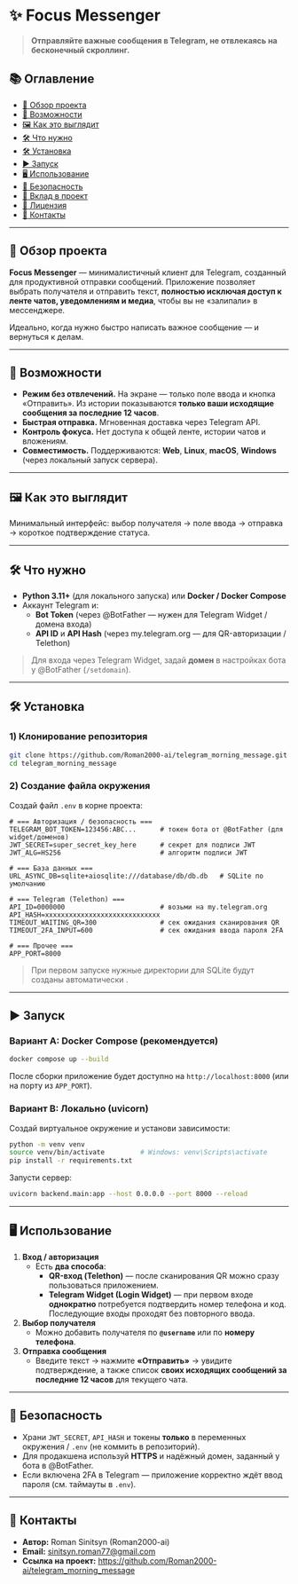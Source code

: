 # ✨ Focus Messenger

> **Отправляйте важные сообщения в Telegram, не отвлекаясь на бесконечный скроллинг.**

## 📚 Оглавление
- [🎯 Обзор проекта](#-обзор-проекта)
- [🚀 Возможности](#-возможности)
- [🖼️ Как это выглядит](#️-как-это-выглядит)
- [🛠️ Что нужно](#️-что-нужно)
- [🛠️ Установка](#-установка)
- [▶️ Запуск](#️-запуск)
- [🖥️ Использование](#️-использование)
- [🔐 Безопасность](#-безопасность)
- [🤝 Вклад в проект](#-вклад-в-проект)
- [📜 Лицензия](#-лицензия)
- [👤 Контакты](#-контакты)

---

## 🎯 Обзор проекта

**Focus Messenger** — минималистичный клиент для Telegram, созданный для продуктивной отправки сообщений. Приложение позволяет выбрать получателя и отправить текст, **полностью исключая доступ к ленте чатов, уведомлениям и медиа**, чтобы вы не «залипали» в мессенджере.

Идеально, когда нужно быстро написать важное сообщение — и вернуться к делам.

---

## 🚀 Возможности

- **Режим без отвлечений.** На экране — только поле ввода и кнопка «Отправить». Из истории показываются **только ваши исходящие сообщения за последние 12 часов**.
- **Быстрая отправка.** Мгновенная доставка через Telegram API.
- **Контроль фокуса.** Нет доступа к общей ленте, истории чатов и вложениям.
- **Совместимость.** Поддерживаются: **Web**, **Linux**, **macOS**, **Windows** (через локальный запуск сервера).

---

## 🖼️ Как это выглядит

Минимальный интерфейс: выбор получателя → поле ввода → отправка → короткое подтверждение статуса.

---

## 🛠️ Что нужно

- **Python 3.11+** (для локального запуска) или **Docker / Docker Compose**  
- Аккаунт Telegram и:
  - **Bot Token** (через @BotFather — нужен для Telegram Widget / домена входа)
  - **API ID** и **API Hash** (через my.telegram.org — для QR-авторизации / Telethon)

> Для входа через Telegram Widget, задай **домен** в настройках бота у @BotFather (`/setdomain`).

---

## 🛠️ Установка

### 1) Клонирование репозитория
```bash
git clone https://github.com/Roman2000-ai/telegram_morning_message.git
cd telegram_morning_message
```

### 2) Создание файла окружения
Создай файл `.env` в корне проекта:

```env
# === Авторизация / безопасность ===
TELEGRAM_BOT_TOKEN=123456:ABC...      # токен бота от @BotFather (для widget/доменов)
JWT_SECRET=super_secret_key_here      # секрет для подписи JWT
JWT_ALG=HS256                         # алгоритм подписи JWT

# === База данных ===
URL_ASYNC_DB=sqlite+aiosqlite:///database/db/db.db   # SQLite по умолчанию

# === Telegram (Telethon) ===
API_ID=0000000                        # возьми на my.telegram.org
API_HASH=xxxxxxxxxxxxxxxxxxxxxxxxxxxxx
TIMEOUT_WAITING_QR=300                # сек ожидания сканирования QR
TIMEOUT_2FA_INPUT=600                 # сек ожидания ввода пароля 2FA

# === Прочее ===
APP_PORT=8000
```

> При первом запуске нужные директории для SQLite будут созданы автоматически .

---

## ▶️ Запуск

### Вариант A: Docker Compose (рекомендуется)
```bash
docker compose up --build
```
После сборки приложение будет доступно на `http://localhost:8000` (или на порту из `APP_PORT`).

### Вариант B: Локально (uvicorn)
Создай виртуальное окружение и установи зависимости:
```bash
python -m venv venv
source venv/bin/activate         # Windows: venv\Scripts\activate
pip install -r requirements.txt
```

Запусти сервер:
```bash
uvicorn backend.main:app --host 0.0.0.0 --port 8000 --reload
```

---

## 🖥️ Использование

1. **Вход / авторизация**
   - Есть **два способа**:
     - **QR-вход (Telethon)** — после сканирования QR можно сразу пользоваться приложением.
     - **Telegram Widget (Login Widget)** — при первом входе **однократно** потребуется подтвердить номер телефона и код. Последующие входы проходят без повторного ввода.
2. **Выбор получателя**
   - Можно добавить получателя по **`@username`** или по **номеру телефона**.
3. **Отправка сообщения**
   - Введите текст → нажмите **«Отправить»** → увидите подтверждение, а также список **своих исходящих сообщений за последние 12 часов** для текущего чата.

---

## 🔐 Безопасность

- Храни `JWT_SECRET`, `API_HASH` и токены **только** в переменных окружения / `.env` (не коммить в репозиторий).
- Для продакшена используй **HTTPS** и надёжный домен, заданный у бота в @BotFather.
- Если включена 2FA в Telegram — приложение корректно ждёт ввод пароля (см. таймауты в `.env`).

---



## 👤 Контакты

- **Автор:** Roman Sinitsyn (Roman2000-ai)  
- **Email:** sinitsyn.roman77@gmail.com  
- **Ссылка на проект:** https://github.com/Roman2000-ai/telegram_morning_message
